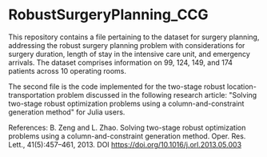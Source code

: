 # RobustSurgeryPlanning_CCG

This repository contains a file pertaining to the dataset for surgery planning, addressing the robust surgery planning problem with considerations for surgery duration, length of stay in the intensive care unit, and emergency arrivals. The dataset comprises information on 99, 124, 149, and 174 patients across 10 operating rooms.

The second file is the code implemented for the two-stage robust location-transportation problem discussed in the following research article: "Solving two-stage robust optimization problems using a column-and-constraint generation method" for Julia users.

References:
B. Zeng and L. Zhao. Solving two-stage robust optimization problems using a column-and-constraint generation method. Oper. Res. Lett., 41(5):457–461, 2013. DOI https://doi.org/10.1016/j.orl.2013.05.003
